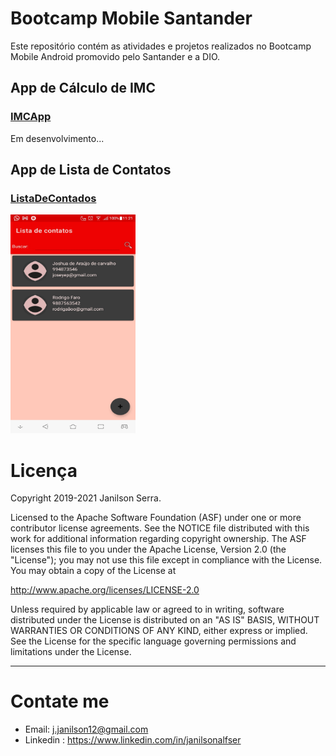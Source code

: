 # Bootcamp Mobile Santander
Este repositório contém as atividades e projetos realizados no Bootcamp Mobile Android promovido pelo Santander e a DIO.

## App de Cálculo de IMC
### [IMCApp](./IMCApp)
Em desenvolvimento...

## App de Lista de Contatos
### [ListaDeContados](./listacontatosApp/)

<img src='./listacontatosApp/screenshots/home.jpeg' width=200 height=350/>

# Licença

Copyright 2019-2021 Janilson Serra.

Licensed to the Apache Software Foundation (ASF) under one or more contributor
license agreements.  See the NOTICE file distributed with this work for
additional information regarding copyright ownership.  The ASF licenses this
file to you under the Apache License, Version 2.0 (the "License"); you may not
use this file except in compliance with the License.  You may obtain a copy of
the License at

http://www.apache.org/licenses/LICENSE-2.0

Unless required by applicable law or agreed to in writing, software
distributed under the License is distributed on an "AS IS" BASIS, WITHOUT
WARRANTIES OR CONDITIONS OF ANY KIND, either express or implied.  See the
License for the specific language governing permissions and limitations under
the License.

---
# Contate me

- Email: j.janilson12@gmail.com
- Linkedin : https://www.linkedin.com/in/janilsonalfser
